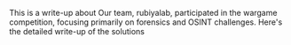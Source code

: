 This is a write-up about Our team, rubiyalab, participated in the wargame competition, focusing primarily on forensics and OSINT challenges. Here's the detailed write-up of the solutions
